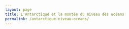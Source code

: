 ```yaml
---
layout: page
title: L'Antarctique et la montée du niveau des océans
permalink: /antarctique-niveau-oceans/
---
```


